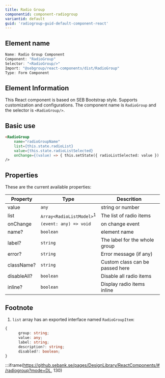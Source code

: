 ```yaml
---
title: Radio Group
componentid: component-radiogroup
variantid: default
guid: 'radiogroup-guid-default-component-react'
---
```


## Element name
```javascript
Name: Radio Group Component
Component: "RadioGroup"
Selector: "<RadioGroup/>"
Import: "@sebgroup/react-components/dist/RadioGroup"
Type: Form Component
```

## Element Information 
This React component is based on SEB Bootstrap style. Supports customization and configurations. The component name is `RadioGroup` and the selector is `<RadioGroup/>`.

## Basic use
```html
<RadioGroup
    name="radioGroupName"
    list={this.state.radioList}
    value={this.state.radioListSelected}
    onChange={(value) => { this.setState({ radioListSelected: value }) }}
/>   
```

## Properties
These are the current available properties:

| Property    | Type                                | Descrition                      |
| ----------- | ----------------------------------- | ------------------------------- |
| value       | `any`                               | string or number                |
| list        | `Array<RadioListModel>`<sup>1</sup> | The list of radio items         |
| onChange    | `(event: any) => void`              | on change event                 |
| name?       | `boolean`                           | element name                    |
| label?      | `string`                            | The label for the whole group   |
| error?      | `string`                            | Error message (if any)          |
| className?  | `string`                            | Custom class can be passed here |
| disableAll? | `boolean`                           | Disable all radio items         |
| inline?     | `boolean`                           | Display radio items inline      |

## Footnote
1. `list` array has an exported interface named `RadioGroupItem`:
```typescript
{
      group: string;
      value: any;
      label: string;
      description?: string;
      disabled?: boolean;
}
```

:::iframe(https://github.sebank.se/pages/DesignLibrary/ReactComponents/#/radiogroup?mode=DL, 130)